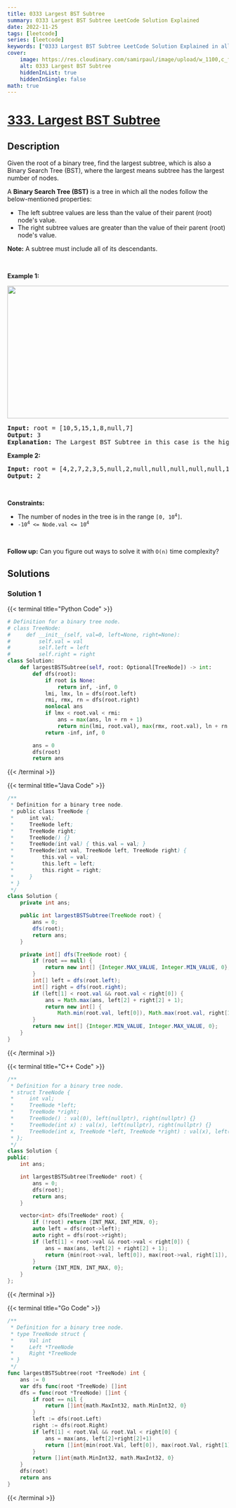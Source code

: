 ```yaml
---
title: 0333 Largest BST Subtree
summary: 0333 Largest BST Subtree LeetCode Solution Explained
date: 2022-11-25
tags: [leetcode]
series: [leetcode]
keywords: ["0333 Largest BST Subtree LeetCode Solution Explained in all languages", "0333 Largest BST Subtree", "LeetCode", "leetcode solution in Python3 C++ Java Go PHP Ruby Swift TypeScript Rust C# JavaScript C", "GeeksforGeeks", "InterviewBit", "Coding Ninjas", "HackerRank", "HackerEarth", "CodeChef", "TopCoder", "AlgoExpert", "freeCodeCamp", "Codeforces", "GitHub", "AtCoder", "Samir Paul"]
cover:
    image: https://res.cloudinary.com/samirpaul/image/upload/w_1100,c_fit,co_rgb:FFFFFF,l_text:Arial_75_bold:0333 Largest BST Subtree - Solution Explained/problem-solving.webp
    alt: 0333 Largest BST Subtree
    hiddenInList: true
    hiddenInSingle: false
math: true
---
```



# [333. Largest BST Subtree](https://leetcode.com/problems/largest-bst-subtree)


## Description

<p>Given the root of a binary tree, find the largest <span data-keyword="subtree">subtree</span>, which is also a Binary Search Tree (BST), where the largest means subtree has the largest number of nodes.</p>

<p>A <strong>Binary Search Tree (BST)</strong> is a tree in which all the nodes follow the below-mentioned properties:</p>

<ul>
	<li>The left subtree values are less than the value of their parent (root) node&#39;s value.</li>
	<li>The right subtree values are greater than the value of their parent (root) node&#39;s value.</li>
</ul>

<p><strong>Note:</strong> A subtree must include all of its descendants.</p>

<p>&nbsp;</p>
<p><strong class="example">Example 1:</strong></p>

<p><strong><img alt="" src="https://spcdn.pages.dev/leetcode/problems/0333.Largest%20BST%20Subtree/images/tmp.jpg" style="width: 571px; height: 302px;" /></strong></p>

<pre>
<strong>Input:</strong> root = [10,5,15,1,8,null,7]
<strong>Output:</strong> 3
<strong>Explanation: </strong>The Largest BST Subtree in this case is the highlighted one. The return value is the subtree&#39;s size, which is 3.</pre>

<p><strong class="example">Example 2:</strong></p>

<pre>
<strong>Input:</strong> root = [4,2,7,2,3,5,null,2,null,null,null,null,null,1]
<strong>Output:</strong> 2
</pre>

<p>&nbsp;</p>
<p><strong>Constraints:</strong></p>

<ul>
	<li>The number of nodes in the tree is in the range <code>[0, 10<sup>4</sup>]</code>.</li>
	<li><code>-10<sup>4</sup> &lt;= Node.val &lt;= 10<sup>4</sup></code></li>
</ul>

<p>&nbsp;</p>
<p><strong>Follow up:</strong> Can you figure out ways to solve it with <code>O(n)</code> time complexity?</p>

## Solutions

### Solution 1

<!-- tabs:start -->

{{< terminal title="Python Code" >}}
```python
# Definition for a binary tree node.
# class TreeNode:
#     def __init__(self, val=0, left=None, right=None):
#         self.val = val
#         self.left = left
#         self.right = right
class Solution:
    def largestBSTSubtree(self, root: Optional[TreeNode]) -> int:
        def dfs(root):
            if root is None:
                return inf, -inf, 0
            lmi, lmx, ln = dfs(root.left)
            rmi, rmx, rn = dfs(root.right)
            nonlocal ans
            if lmx < root.val < rmi:
                ans = max(ans, ln + rn + 1)
                return min(lmi, root.val), max(rmx, root.val), ln + rn + 1
            return -inf, inf, 0

        ans = 0
        dfs(root)
        return ans
```
{{< /terminal >}}

{{< terminal title="Java Code" >}}
```java
/**
 * Definition for a binary tree node.
 * public class TreeNode {
 *     int val;
 *     TreeNode left;
 *     TreeNode right;
 *     TreeNode() {}
 *     TreeNode(int val) { this.val = val; }
 *     TreeNode(int val, TreeNode left, TreeNode right) {
 *         this.val = val;
 *         this.left = left;
 *         this.right = right;
 *     }
 * }
 */
class Solution {
    private int ans;

    public int largestBSTSubtree(TreeNode root) {
        ans = 0;
        dfs(root);
        return ans;
    }

    private int[] dfs(TreeNode root) {
        if (root == null) {
            return new int[] {Integer.MAX_VALUE, Integer.MIN_VALUE, 0};
        }
        int[] left = dfs(root.left);
        int[] right = dfs(root.right);
        if (left[1] < root.val && root.val < right[0]) {
            ans = Math.max(ans, left[2] + right[2] + 1);
            return new int[] {
                Math.min(root.val, left[0]), Math.max(root.val, right[1]), left[2] + right[2] + 1};
        }
        return new int[] {Integer.MIN_VALUE, Integer.MAX_VALUE, 0};
    }
}
```
{{< /terminal >}}

{{< terminal title="C++ Code" >}}
```cpp
/**
 * Definition for a binary tree node.
 * struct TreeNode {
 *     int val;
 *     TreeNode *left;
 *     TreeNode *right;
 *     TreeNode() : val(0), left(nullptr), right(nullptr) {}
 *     TreeNode(int x) : val(x), left(nullptr), right(nullptr) {}
 *     TreeNode(int x, TreeNode *left, TreeNode *right) : val(x), left(left), right(right) {}
 * };
 */
class Solution {
public:
    int ans;

    int largestBSTSubtree(TreeNode* root) {
        ans = 0;
        dfs(root);
        return ans;
    }

    vector<int> dfs(TreeNode* root) {
        if (!root) return {INT_MAX, INT_MIN, 0};
        auto left = dfs(root->left);
        auto right = dfs(root->right);
        if (left[1] < root->val && root->val < right[0]) {
            ans = max(ans, left[2] + right[2] + 1);
            return {min(root->val, left[0]), max(root->val, right[1]), left[2] + right[2] + 1};
        }
        return {INT_MIN, INT_MAX, 0};
    }
};
```
{{< /terminal >}}

{{< terminal title="Go Code" >}}
```go
/**
 * Definition for a binary tree node.
 * type TreeNode struct {
 *     Val int
 *     Left *TreeNode
 *     Right *TreeNode
 * }
 */
func largestBSTSubtree(root *TreeNode) int {
	ans := 0
	var dfs func(root *TreeNode) []int
	dfs = func(root *TreeNode) []int {
		if root == nil {
			return []int{math.MaxInt32, math.MinInt32, 0}
		}
		left := dfs(root.Left)
		right := dfs(root.Right)
		if left[1] < root.Val && root.Val < right[0] {
			ans = max(ans, left[2]+right[2]+1)
			return []int{min(root.Val, left[0]), max(root.Val, right[1]), left[2] + right[2] + 1}
		}
		return []int{math.MinInt32, math.MaxInt32, 0}
	}
	dfs(root)
	return ans
}
```
{{< /terminal >}}

<!-- tabs:end -->

<!-- end -->
